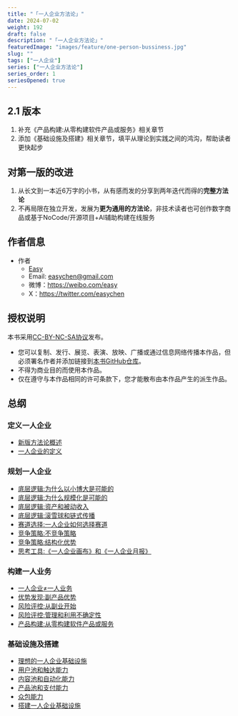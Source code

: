 ```yaml
---
title: "「一人企业方法论」"
date: 2024-07-02
weight: 192
draft: false
description: "「一人企业方法论」"
featuredImage: "images/feature/one-person-bussiness.jpg"
slug: ""
tags: ["一人企业"]
series: ["一人企业方法论"]
series_order: 1
seriesOpened: true
---
```


## 2.1 版本
1. 补充《产品构建:从零构建软件产品或服务》相关章节
2. 添加《基础设施及搭建》相关章节，填平从理论到实践之间的鸿沟，帮助读者更快起步

## 对第一版的改进
1. 从长文到一本近6万字的小书，从有感而发的分享到两年迭代而得的**完整方法论**
2. 不再局限在独立开发，发展为**更为通用的方法论**，非技术读者也可创作数字商品或基于NoCode/开源项目+AI辅助构建在线服务

## 作者信息
- 作者
  - [Easy](https://ftqq.com/)
  - Email: [easychen@gmail.com](mailto:easychen@gmail.com)
  - 微博：https://weibo.com/easy
  - X：https://twitter.com/easychen

## 授权说明
本书采用[CC-BY-NC-SA协议](https://creativecommons.org/licenses/by-nc-sa/4.0/deed.zh-hans)发布。
- 您可以复制、发行、展览、表演、放映、广播或通过信息网络传播本作品，但必须署名作者并添加链接到[本书GitHub仓库](https://github.com/easychen/one-person-businesses-methodology-v2.0)。
- 不得为商业目的而使用本作品。
- 仅在遵守与本作品相同的许可条款下，您才能散布由本作品产生的派生作品。

## 总纲

### 定义一人企业
- [新版方法论概述](/supers/one-person-bussiness/101-overview)
- [一人企业的定义](/supers/one-person-bussiness/102-definition/)
### 规划一人企业
- [底层逻辑:为什么以小博大是可能的](/supers/one-person-bussiness/201-why-thinking-big-is-possible/)
- [底层逻辑:为什么规模化是可能的](/supers/one-person-bussiness/202-why-scalability-is-possible/)
- [底层逻辑:资产和被动收入](/supers/one-person-bussiness/203-assets-and-passive-income/)
- [底层逻辑:滚雪球和链式传播](/supers/one-person-bussiness/204-snowballing-and-chain-propagation/)
- [赛道选择:一人企业如何选择赛道](/supers/one-person-bussiness/205-race-track-selection-for-opb/)
- [竞争策略:不竞争策略](/supers/one-person-bussiness/206-non-competition-strategy/)
- [竞争策略:结构化优势](/supers/one-person-bussiness/207-structured-advantage/)
- [思考工具:《一人企业画布》和《一人企业月报》](/supers/one-person-bussiness/208-opb-canvas-and-opb-report/)
### 构建一人业务
- [一人企业≠一人业务](/supers/one-person-bussiness/301-one-person-enterprise-does-not-equal-one-person-business/)
- [优势发现:副产品优势](/supers/one-person-bussiness/302-discovery-of-by-product-advantages/)
- [风险评控:从副业开始](/supers/one-person-bussiness/303-start-from-side-project/)
- [风险评控:管理和利用不确定性](/supers/one-person-bussiness/304-managing-and-utilizing-uncertainty/)
- [产品构建:从零构建软件产品或服务](/supers/one-person-bussiness/305-building-software-products-or-services-from-scratch/)
### 基础设施及搭建
- [理想的一人企业基础设施](/supers/one-person-bussiness/401-what-is-the-ideal-one-person-business-infrastructure/)
- [用户池和触达能力](/supers/one-person-bussiness/402-infrastructure-user-pool-reach-capability/)
- [内容池和自动化能力](/supers/one-person-bussiness/403-content-pool-and-automation-capability/)
- [产品池和支付能力](/supers/one-person-bussiness/404-product-pool-and-payment-capability/)
- [众包能力](/supers/one-person-bussiness/405-crowdsourcing-capability/)
- [搭建一人企业基础设施](/supers/one-person-bussiness/406-setup-a-one-person-business-infrastructure/)